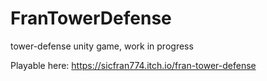 # FranTowerDefense
tower-defense unity game, work in progress

Playable here: https://sicfran774.itch.io/fran-tower-defense
